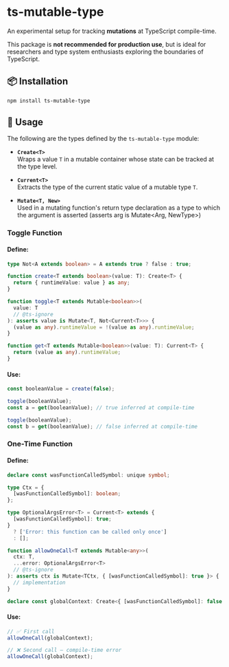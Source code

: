 # ts-mutable-type

An experimental setup for tracking **mutations** at TypeScript compile-time.

This package is **not recommended for production use**, but is ideal for researchers and type system enthusiasts exploring the boundaries of TypeScript.

## 📦 Installation

```bash
npm install ts-mutable-type
```
  
## 🚀 Usage

The following are the types defined by the `ts-mutable-type` module:
- **`Create<T>`**  
  Wraps a value `T` in a mutable container whose state can be tracked at the type level.

- **`Current<T>`**  
  Extracts the type of the current static value of a mutable type `T`.

- **`Mutate<T, New>`**  
  Used in a mutating function's return type declaration as a type to which the argument is asserted (asserts arg is Mutate<Arg, NewType>)

### Toggle Function

#### Define:

```ts
type Not<A extends boolean> = A extends true ? false : true;

function create<T extends boolean>(value: T): Create<T> {
  return { runtimeValue: value } as any;
}

function toggle<T extends Mutable<boolean>>(
  value: T
  // @ts-ignore
): asserts value is Mutate<T, Not<Current<T>>> {
  (value as any).runtimeValue = !(value as any).runtimeValue;
}

function get<T extends Mutable<boolean>>(value: T): Current<T> {
  return (value as any).runtimeValue;
}
```

#### Use:

```ts
const booleanValue = create(false);

toggle(booleanValue);
const a = get(booleanValue); // true inferred at compile-time

toggle(booleanValue);
const b = get(booleanValue); // false inferred at compile-time
```

### One-Time Function

#### Define:

```ts
declare const wasFunctionCalledSymbol: unique symbol;

type Ctx = {
  [wasFunctionCalledSymbol]: boolean;
};

type OptionalArgsError<T> = Current<T> extends {
  [wasFunctionCalledSymbol]: true;
}
  ? ['Error: this function can be called only once']
  : [];

function allowOneCall<T extends Mutable<any>>(
  ctx: T,
  ...error: OptionalArgsError<T>
  // @ts-ignore
): asserts ctx is Mutate<TCtx, { [wasFunctionCalledSymbol]: true }> {
  // implementation
}

declare const globalContext: Create<{ [wasFunctionCalledSymbol]: false }>;
```

#### Use:

```ts
// ✅ First call
allowOneCall(globalContext);

// ❌ Second call — compile-time error
allowOneCall(globalContext);
```
